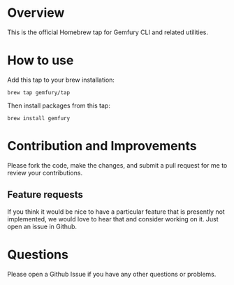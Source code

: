# Overview

This is the official Homebrew tap for Gemfury CLI and related
utilities.

# How to use

Add this tap to your brew installation:

```
brew tap gemfury/tap
```

Then install packages from this tap:

```
brew install gemfury
```

# Contribution and Improvements

Please fork the code, make the changes, and submit a pull request for
me to review your contributions.

## Feature requests

If you think it would be nice to have a particular feature that is
presently not implemented, we would love to hear that and consider
working on it.
Just open an issue in Github.

# Questions

Please open a Github Issue if you have any other questions or problems.
